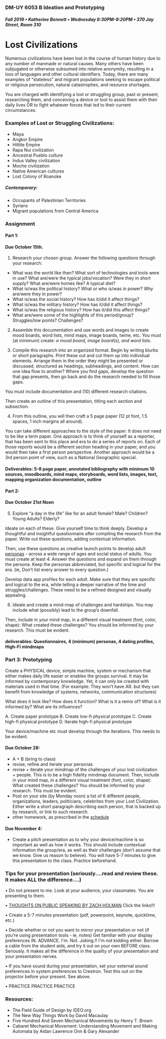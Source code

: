 ### DM-UY 6053 B Ideation and Prototyping
##### Fall 2019 • Katherine Bennett • Wednesday 6:30PM-9:20PM • 370 Jay Street, Room 310


# Lost Civilizations

Numerous civilizations have been lost in the course of human history due to any number of manmade or natural causes. Many others have been subjugated or otherwise subsumed into relative anonymity, resulting in a loss of languages and other cultural identifiers. Today, there are many examples of “stateless” and migrant populations seeking to escape political or religious persecution, natural catastrophes, and resource shortages.
 
You are charged with identifying a lost or struggling group, past or present, researching them, and conceiving a device or tool to assist them with their daily lives OR to fight whatever forces that led to their current circumstances.


### Examples of Lost or Struggling Civilizations:

* Maya
* Angkor Empire
* Hittite Empire
* Rapa Nui civilization
* Ancestral Pueblo culture
* Indus Valley civilization
* Moche civilization
* Native American cultures 
* Lost Colony of Roanoke


##### Contemporary:
* Occupants of Palestinian Territories
* Syrians
* Migrant populations from Central America



### Assignment

#### Part 1:
#### Due October 15th.

1. Research your chosen group. Answer the following questions through your research:

* What was the world like then? What sort of technologies and tools were in use? What are/were the typical jobs/vocation? Were they in short supply? What are/were homes like? A typical diet? 
* What is/was the political history? What or who is/was in power? Why are/were they in power? 
* What is/was the social history? How has it/did it affect things?
* What is/was the military history? How has it/did it affect things?
* What is/was the religious history? How has it/did this affect things?
* What are/were some of the highlights of this period/group? Struggles/low points? Challenges?

2. Assemble this documentation and use words and images to create mood boards, word lists, mind maps, image boards, twine, etc. You must (at minimum) create: *a mood board, image board(s), and word lists*.

3. Compile this research into an organized format. Begin by writing blurbs or short paragraphs. Print these out and cut them up into individual elements. Arrange them in the order they might be presented or discussed, structured as headings, subheadings, and content. How can one idea flow to another? Where you find gaps, develop the question that gap presents, then go back and do the research needed to fill those gaps.

You must include documentation and (10) different research citations.

Then create an outline of this presentation, titling each section and subsection. 

4. From this outline, you will then craft a 5 page paper (12 pt font, 1.5 spaces, 1 inch margins all around).

You can take different approaches to the style of the paper. It does not need to be like a term paper. One approach is to think of yourself as a reporter, that has been sent to this place and era to do a series of reports on. Each of those reports would be a different section heading in your paper, and you would then take a first person perspective. Another approach would be a 3rd person point of view, such as a National Geographic special.


#### Deliverables: 5-8 page paper, annotated bibliography with minimum 10 sources, moodboards, mind maps, storyboards, word lists, images, text, mapping organization documentation, outline


#### Part 2:
#### Due October 21st Noon

5. Explore “a day in the life” like for an adult female? Male? Children? Young Adults? Elderly?

Ideate on each of these. Give yourself time to think deeply. Develop a thoughtful and insightful questionnaire after compiling the research from the paper. Write out these questions, adding contextual information. 
 
Then, use these questions as creative launch points to develop adult [personas](Personas.md) - across a wide range of ages and social status of adults. You must create at least 4. Answer the questions and expand on them through the persona. Keep the personas abbreviated, but specific and logical for the era. (ie, Don't list every answer to every question.)

Develop data app profiles for each adult. Make sure that they are specific and logical to the era, while telling a deeper narrative of the time and struggles/challenges. These need to be a refined designed and visually appealing.


6. Ideate and create a mind-map of challenges and hardships. You may include what (possibly) lead to the group’s downfall. 

Then, include in your mind map, in a different visual treatment (font, color, shape): What created these challenges? You should be informed by your research. This must be evident.


#### deliverables: Questionnaires, 4 (minimum) personas, 4 dating profiles, High-Fi mindmaps


### Part 3:  Prototyping

Create a PHYSICAL device, simple machine, system or mechanism that either makes daily life easier or enables the groups survival. It may be informed by contemporary knowledge. Yet, it can only be created with materials used in that time. (For example: They won’t have AR. but they can benefit from knowledge of systems, networks, communication structures)

What does it look like? How does it function? What is it a remix of? What is it informed by? What are its influences?

A. Create paper prototype
B. Create low-fi physical prototype
C. Create high-fi physical prototype
D. Iterate high-fi physical prototype

Your device/machine etc must develop through the iterations. This needs to be evident.

#### Due October 28: 

* A + B (bring to class)
* revise, refine and iterate your personas
* revise + iterate your mindmap of the challenges of your lost civilization + people. This is to be a high fidelity mindmap document. Then, include in your mind map, in a different visual treatment (font, color, shape): What created these challenges? You should be informed by your research. This must be evident.
* Post on your site (by Monday noon) a list of 6 different people, organizations, leaders, politicians, celebrites from your Lost Civilization. Either write a short paragraph describing each person, that is backed up by research, or link to such research.
* other homework, as prescribed in the [schedule](shedule.md)

#### Due November 4:
* Create a pitch presentation as to why your device/machine is so important as well as how it works. This should include contextual information the group/era, as well as their challenges (don’t assume that we know. Give us reason to believe). You will have 5-7 minutes to give this presentation to the class. Practice beforehand.


### Tips for your presentation (seriously....read and review these. It makes ALL the difference....)

• Do not present to me. Look at your audience, your classmates. You are presenting to them.

• [THOUGHTS ON PUBLIC SPEAKING BY ZACH HOLMAN](http://speaking.io/) Click the links!!!

• Create a 5-7 minutes presentation (pdf, powerpoint, keynote, quicktime, etc.)

• Decide whether or not you want to mirror your presentation or not (if you're using presentation tools - ie, notes)
Get familiar with your display preferences IN. ADVANCE. I'm. Not. Joking.!! I'm not kidding either. Borrow a cable from the student aids, and try it out on your own BEFORE class. Seriously. It makes all the difference in the quality of your presentation and your presentation nerves.

• If you have sound during your presentation, set your external sound preferences in system preferences to Crestron. Test this out on the projector before your present. See above.

• PRACTICE PRACTICE PRACTICE




### Resources:


* The Field Guide of Design by IDEO.org
* The New Way Things Work by David Macaulay
* Five Hundred And Seven Mechanical Movements by Henry T. Brown
* Cabaret Mechanical Movement: Understanding Movement and Making Automata by Aidan Lawrence Onn & Gary Alexander


